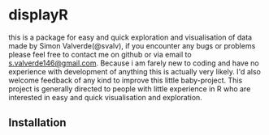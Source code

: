 # displayR
this is a package for easy and quick exploration and visualisation of data made by Simon Valverde(@svalv), if you encounter any bugs or problems please feel free to contact me on github or via email to s.valverde146@gmail.com. Because i am farely new to coding and have no experience with development of anything this is actually very likely. I'd also welcome feedback of any kind to improve this little baby-project.   This project is generally directed to people with little experience in R who are interested in easy and quick visualisation and exploration.

## Installation
